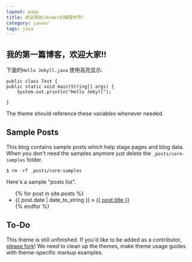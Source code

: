 ```yaml
---
layout: page
title: 欢迎来到Javaor的编程世界!
category: javaor
tags: java
---
```


## 我的第一篇博客，欢迎大家!!

下面的`Hello Jekyll.java` 使用高亮显示:

    public class Test {
	public static void main(String[] args) {
		System.out.println("Hello Jekyll");	
	
	}

The theme should reference these variables whenever needed.
    
## Sample Posts

This blog contains sample posts which help stage pages and blog data.
When you don't need the samples anymore just delete the `_posts/core-samples` folder.

    $ rm -rf _posts/core-samples

Here's a sample "posts list".

<ul class="posts">
  {% for post in site.posts %}
    <li><span>{{ post.date | date_to_string }}</span> &raquo; <a href="{{ BASE_PATH }}{{ post.url }}">{{ post.title }}</a></li>
  {% endfor %}
</ul>

## To-Do

This theme is still unfinished. If you'd like to be added as a contributor, [please fork](http://github.com/plusjade/jekyll-bootstrap)!
We need to clean up the themes, make theme usage guides with theme-specific markup examples.


